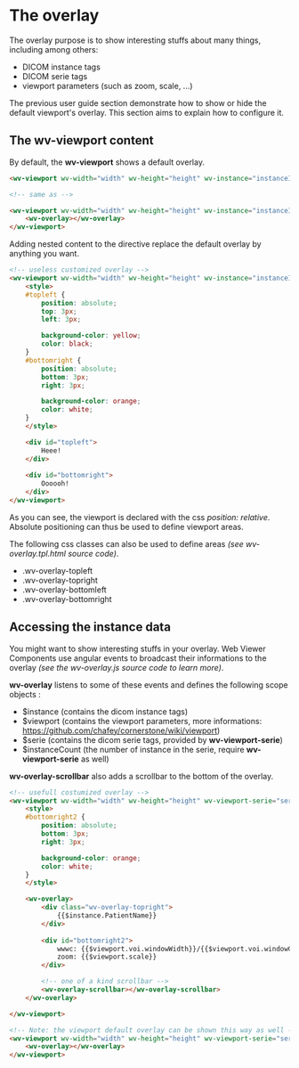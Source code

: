 # The overlay

The overlay purpose is to show interesting stuffs about many things, including among others:

- DICOM instance tags
- DICOM serie tags
- viewport parameters (such as zoom, scale, ...)

The previous user guide section demonstrate how to show or hide the default viewport's overlay.
This section aims to explain how to configure it.

## The wv-viewport content

By default, the **wv-viewport** shows a default overlay.

```html
<wv-viewport wv-width="width" wv-height="height" wv-instance="instanceId"></wv-viewport>

<!-- same as -->

<wv-viewport wv-width="width" wv-height="height" wv-instance="instanceId">
    <wv-overlay></wv-overlay>
</wv-viewport>
```

Adding nested content to the directive replace the default overlay by anything you want.

```html
<!-- useless customized overlay -->
<wv-viewport wv-width="width" wv-height="height" wv-instance="instanceId">
    <style>
    #topleft {
        position: absolute;
        top: 3px;
        left: 3px;

        background-color: yellow;
        color: black;
    }
    #bottomright {
        position: absolute;
        bottom: 3px;
        right: 3px;

        background-color: orange;
        color: white;
    }
    </style>

    <div id="topleft">
        Heee!
    </div>
    
    <div id="bottomright">
        Oooooh!
    </div>
</wv-viewport>
```

As you can see, the viewport is declared with the css _position: relative_. Absolute positioning can thus be used to define viewport areas.

The following css classes can also be used to define areas _(see wv-overlay.tpl.html source code)_. 

- .wv-overlay-topleft
- .wv-overlay-topright
- .wv-overlay-bottomleft
- .wv-overlay-bottomright


## Accessing the instance data

You might want to show interesting stuffs in your overlay.
Web Viewer Components use angular events to broadcast their informations to the overlay _(see the wv-overlay.js source code to learn more)_.

**wv-overlay** listens to some of these events and defines the following scope objects :

- $instance (contains the dicom instance tags)
- $viewport (contains the viewport parameters, more informations: https://github.com/chafey/cornerstone/wiki/viewport)
- $serie (contains the dicom serie tags, provided by **wv-viewport-serie**)
- $instanceCount (the number of instance in the serie, require **wv-viewport-serie** as well)

**wv-overlay-scrollbar** also adds a scrollbar to the bottom of the overlay.

```html
<!-- usefull costumized overlay -->
<wv-viewport wv-width="width" wv-height="height" wv-viewport-serie="serieId" wv-viewport-mouse-events wv-scroll-on-wheel="true">
    <style>
    #bottomright2 {
        position: absolute;
        bottom: 3px;
        right: 3px;

        background-color: orange;
        color: white;
    }
    </style>

    <wv-overlay>
        <div class="wv-overlay-topright">
            {{$instance.PatientName}}
        </div>
        
        <div id="bottomright2">
            wwwc: {{$viewport.voi.windowWidth}}/{{$viewport.voi.windowCenter}}<br/>
            zoom: {{$viewport.scale}}
        </div>

        <!-- one of a kind scrollbar -->
        <wv-overlay-scrollbar></wv-overlay-scrollbar>
    </wv-overlay>

</wv-viewport>

<!-- Note: the viewport default overlay can be shown this way as well -->
<wv-viewport wv-width="width" wv-height="height" wv-viewport-serie="serieId" wv-scroll-on-wheel="true">
    <wv-overlay></wv-overlay>
</wv-viewport>
```
